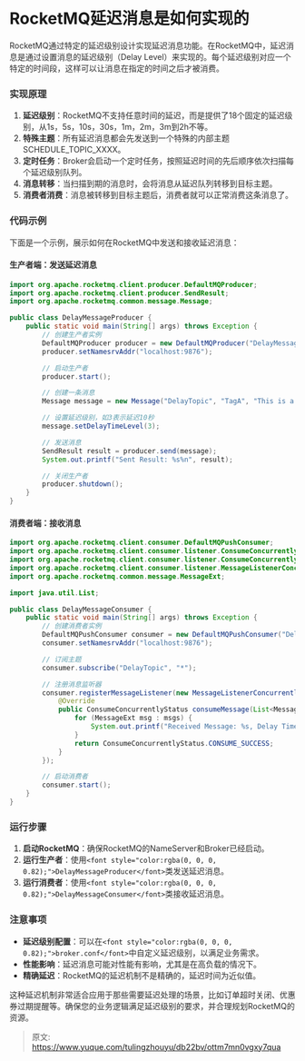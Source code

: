 # RocketMQ延迟消息是如何实现的

<font style="color:rgba(0, 0, 0, 0.82);">RocketMQ通过特定的延迟级别设计实现延迟消息功能。在RocketMQ中，延迟消息是通过设置消息的延迟级别（Delay Level）来实现的。每个延迟级别对应一个特定的时间段，这样可以让消息在指定的时间之后才被消费。</font>

### <font style="color:rgba(0, 0, 0, 0.82);">实现原理</font>
1. **<font style="color:rgba(0, 0, 0, 0.82);">延迟级别</font>**<font style="color:rgba(0, 0, 0, 0.82);">：RocketMQ不支持任意时间的延迟，而是提供了18个固定的延迟级别，从1s，5s，10s，30s，1m，2m，3m到2h不等。</font>
2. **<font style="color:rgba(0, 0, 0, 0.82);">特殊主题</font>**<font style="color:rgba(0, 0, 0, 0.82);">：所有延迟消息都会先发送到一个特殊的内部主题 SCHEDULE_TOPIC_XXXX。</font>
3. **<font style="color:rgba(0, 0, 0, 0.82);">定时任务</font>**<font style="color:rgba(0, 0, 0, 0.82);">：Broker会启动一个定时任务，按照延迟时间的先后顺序依次扫描每个延迟级别队列。</font>
4. **<font style="color:rgba(0, 0, 0, 0.82);">消息转移</font>**<font style="color:rgba(0, 0, 0, 0.82);">：当扫描到期的消息时，会将消息从延迟队列转移到目标主题。</font>
5. **<font style="color:rgba(0, 0, 0, 0.82);">消费者消费</font>**<font style="color:rgba(0, 0, 0, 0.82);">：消息被转移到目标主题后，消费者就可以正常消费这条消息了。</font>

### <font style="color:rgba(0, 0, 0, 0.82);">代码示例</font>
<font style="color:rgba(0, 0, 0, 0.82);">下面是一个示例，展示如何在RocketMQ中发送和接收延迟消息：</font>

#### <font style="color:rgba(0, 0, 0, 0.82);">生产者端：发送延迟消息</font>
```java
import org.apache.rocketmq.client.producer.DefaultMQProducer;  
import org.apache.rocketmq.client.producer.SendResult;  
import org.apache.rocketmq.common.message.Message;  

public class DelayMessageProducer {  
    public static void main(String[] args) throws Exception {  
        // 创建生产者实例  
        DefaultMQProducer producer = new DefaultMQProducer("DelayMessageProducerGroup");  
        producer.setNamesrvAddr("localhost:9876");  

        // 启动生产者  
        producer.start();  

        // 创建一条消息  
        Message message = new Message("DelayTopic", "TagA", "This is a delayed message.".getBytes());  

        // 设置延迟级别，如3表示延迟10秒  
        message.setDelayTimeLevel(3);  

        // 发送消息  
        SendResult result = producer.send(message);  
        System.out.printf("Sent Result: %s%n", result);  

        // 关闭生产者  
        producer.shutdown();  
    }  
}
```

#### <font style="color:rgba(0, 0, 0, 0.82);">消费者端：接收消息</font>
```java
import org.apache.rocketmq.client.consumer.DefaultMQPushConsumer;  
import org.apache.rocketmq.client.consumer.listener.ConsumeConcurrentlyContext;  
import org.apache.rocketmq.client.consumer.listener.ConsumeConcurrentlyStatus;  
import org.apache.rocketmq.client.consumer.listener.MessageListenerConcurrently;  
import org.apache.rocketmq.common.message.MessageExt;  

import java.util.List;  

public class DelayMessageConsumer {  
    public static void main(String[] args) throws Exception {  
        // 创建消费者实例  
        DefaultMQPushConsumer consumer = new DefaultMQPushConsumer("DelayMessageConsumerGroup");  
        consumer.setNamesrvAddr("localhost:9876");  

        // 订阅主题  
        consumer.subscribe("DelayTopic", "*");  

        // 注册消息监听器  
        consumer.registerMessageListener(new MessageListenerConcurrently() {  
            @Override  
            public ConsumeConcurrentlyStatus consumeMessage(List<MessageExt> msgs, ConsumeConcurrentlyContext context) {  
                for (MessageExt msg : msgs) {  
                    System.out.printf("Received Message: %s, Delay Time: %dms%n", new String(msg.getBody()), (System.currentTimeMillis() - msg.getStoreTimestamp()));  
                }  
                return ConsumeConcurrentlyStatus.CONSUME_SUCCESS;  
            }  
        });  

        // 启动消费者  
        consumer.start();  
    }  
}
```

### <font style="color:rgba(0, 0, 0, 0.82);">运行步骤</font>
1. **<font style="color:rgba(0, 0, 0, 0.82);">启动RocketMQ</font>**<font style="color:rgba(0, 0, 0, 0.82);">：确保RocketMQ的NameServer和Broker已经启动。</font>
2. **<font style="color:rgba(0, 0, 0, 0.82);">运行生产者</font>**<font style="color:rgba(0, 0, 0, 0.82);">：使用</font>`<font style="color:rgba(0, 0, 0, 0.82);">DelayMessageProducer</font>`<font style="color:rgba(0, 0, 0, 0.82);">类发送延迟消息。</font>
3. **<font style="color:rgba(0, 0, 0, 0.82);">运行消费者</font>**<font style="color:rgba(0, 0, 0, 0.82);">：使用</font>`<font style="color:rgba(0, 0, 0, 0.82);">DelayMessageConsumer</font>`<font style="color:rgba(0, 0, 0, 0.82);">类接收延迟消息。</font>

### <font style="color:rgba(0, 0, 0, 0.82);">注意事项</font>
+ **<font style="color:rgba(0, 0, 0, 0.82);">延迟级别配置</font>**<font style="color:rgba(0, 0, 0, 0.82);">：可以在</font>`<font style="color:rgba(0, 0, 0, 0.82);">broker.conf</font>`<font style="color:rgba(0, 0, 0, 0.82);">中自定义延迟级别，以满足业务需求。</font>
+ **<font style="color:rgba(0, 0, 0, 0.82);">性能影响</font>**<font style="color:rgba(0, 0, 0, 0.82);">：延迟消息可能对性能有影响，尤其是在高负载的情况下。</font>
+ **<font style="color:rgba(0, 0, 0, 0.82);">精确延迟</font>**<font style="color:rgba(0, 0, 0, 0.82);">：RocketMQ的延迟机制不是精确的，延迟时间为近似值。</font>

<font style="color:rgba(0, 0, 0, 0.82);">这种延迟机制非常适合应用于那些需要延迟处理的场景，比如订单超时关闭、优惠券过期提醒等。确保您的业务逻辑满足延迟级别的要求，并合理规划RocketMQ的资源。</font>



> 原文: <https://www.yuque.com/tulingzhouyu/db22bv/ottm7mn0vgxy7qua>